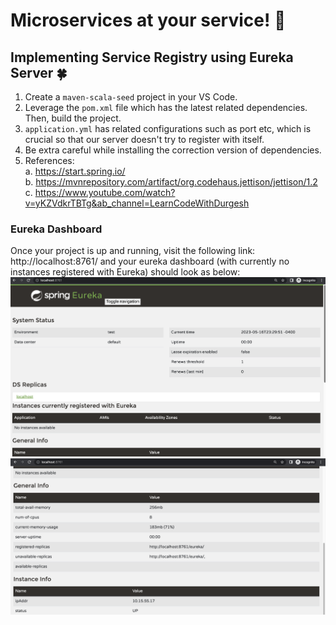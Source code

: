 # Microservices at your service! 👾

##  Implementing Service Registry using Eureka Server 🍀
1. Create a `maven-scala-seed` project in your VS Code.
2. Leverage the `pom.xml` file which has the latest related dependencies. Then, build the project.
3. `application.yml` has related configurations such as port etc, which is crucial so that our server doesn't try to register with itself.
4. Be extra careful while installing the correction version of dependencies.
5. References:<br>
  a. https://start.spring.io/ <br>
  b. https://mvnrepository.com/artifact/org.codehaus.jettison/jettison/1.2 <br>
  c. https://www.youtube.com/watch?v=yKZVdkrTBTg&ab_channel=LearnCodeWithDurgesh <br>
  
### Eureka Dashboard
Once your project is up and running, visit the following link: http://localhost:8761/ and your eureka dashboard (with currently no instances registered with Eureka) should look as below:
![eureka-dashboard-1](https://github.com/purvasingh96/microservices-at-your-service/blob/master/img/eureka-dashboard-empty-1.png)
![eureka-dashboard-2](https://github.com/purvasingh96/microservices-at-your-service/blob/master/img/eureka-dashboard-empty-2.png)

